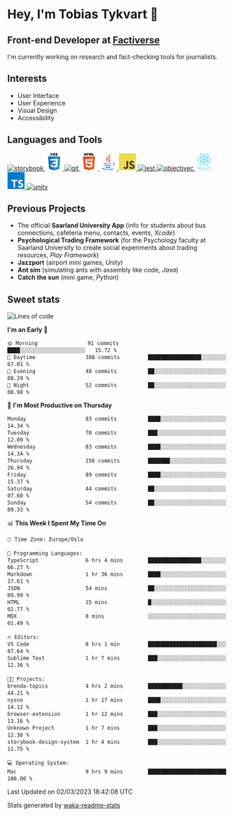 # Hey, I'm Tobias Tykvart 🦉

## Front-end Developer at [Factiverse](https://www.factiverse.no/)

I'm currently working on research and fact-checking tools for journalists.

## Interests

- User Interface
- User Experience
- Visual Design
- Accessibility

## Languages and Tools

<!-- https://devicon.dev/ -->
<p align="left"> <a href="https://storybook.js.org/" target="_blank" rel="noreferrer"> <img src="https://cdn.jsdelivr.net/gh/devicons/devicon/icons/storybook/storybook-original.svg" alt="storybook" width="40" height="40"/> </a> <a href="https://www.w3schools.com/css/" target="_blank" rel="noreferrer"> <img src="https://raw.githubusercontent.com/devicons/devicon/master/icons/css3/css3-original-wordmark.svg" alt="css3" width="40" height="40"/> </a> <a href="https://git-scm.com/" target="_blank" rel="noreferrer"> <img src="https://www.vectorlogo.zone/logos/git-scm/git-scm-icon.svg" alt="git" width="40" height="40"/> </a> <a href="https://www.w3.org/html/" target="_blank" rel="noreferrer"> <img src="https://raw.githubusercontent.com/devicons/devicon/master/icons/html5/html5-original-wordmark.svg" alt="html5" width="40" height="40"/> </a> <a href="https://www.java.com" target="_blank" rel="noreferrer"> <img src="https://raw.githubusercontent.com/devicons/devicon/master/icons/java/java-original.svg" alt="java" width="40" height="40"/> </a> <a href="https://developer.mozilla.org/en-US/docs/Web/JavaScript" target="_blank" rel="noreferrer"> <img src="https://raw.githubusercontent.com/devicons/devicon/master/icons/javascript/javascript-original.svg" alt="javascript" width="40" height="40"/> </a> <a href="https://jestjs.io" target="_blank" rel="noreferrer"> <img src="https://www.vectorlogo.zone/logos/jestjsio/jestjsio-icon.svg" alt="jest" width="40" height="40"/> </a> <a href="https://developer.apple.com/library/archive/documentation/Cocoa/Conceptual/ProgrammingWithObjectiveC/Introduction/Introduction.html" target="_blank" rel="noreferrer"> <img src="https://www.vectorlogo.zone/logos/apple_objectivec/apple_objectivec-icon.svg" alt="objectivec" width="40" height="40"/> </a> <a href="https://reactjs.org/" target="_blank" rel="noreferrer"> <img src="https://raw.githubusercontent.com/devicons/devicon/master/icons/react/react-original-wordmark.svg" alt="react" width="40" height="40"/> </a> <a href="https://www.typescriptlang.org/" target="_blank" rel="noreferrer"> <img src="https://raw.githubusercontent.com/devicons/devicon/master/icons/typescript/typescript-original.svg" alt="typescript" width="40" height="40"/> </a> <a href="https://unity.com/" target="_blank" rel="noreferrer"> <img src="https://www.vectorlogo.zone/logos/unity3d/unity3d-icon.svg" alt="unity" width="40" height="40"/> </a> </p>

## Previous Projects

- The official **Saarland University App** (info for students about bus connections, cafeteria menu, contacts, events, _Xcode_)
- **Psychological Trading Framework** (for the Psychology faculty at Saarland University to create social experiments about trading resources, _Play Framework_)
- **Jazzport** (airport mini games, _Unity_)
- **Ant sim** (simulating ants with assembly like code, _Java_)
- **Catch the sun** (mini game, _Python_)

## Sweet stats

<!--START_SECTION:waka-->
![Lines of code](https://img.shields.io/badge/From%20Hello%20World%20I%27ve%20Written-1.7%20million%20lines%20of%20code-blue)

**I'm an Early 🐤** 

```text
🌞 Morning                91 commits          ████░░░░░░░░░░░░░░░░░░░░░   15.72 % 
🌆 Daytime                388 commits         █████████████████░░░░░░░░   67.01 % 
🌃 Evening                48 commits          ██░░░░░░░░░░░░░░░░░░░░░░░   08.29 % 
🌙 Night                  52 commits          ██░░░░░░░░░░░░░░░░░░░░░░░   08.98 % 
```
📅 **I'm Most Productive on Thursday** 

```text
Monday                   83 commits          ████░░░░░░░░░░░░░░░░░░░░░   14.34 % 
Tuesday                  70 commits          ███░░░░░░░░░░░░░░░░░░░░░░   12.09 % 
Wednesday                83 commits          ████░░░░░░░░░░░░░░░░░░░░░   14.34 % 
Thursday                 156 commits         ███████░░░░░░░░░░░░░░░░░░   26.94 % 
Friday                   89 commits          ████░░░░░░░░░░░░░░░░░░░░░   15.37 % 
Saturday                 44 commits          ██░░░░░░░░░░░░░░░░░░░░░░░   07.60 % 
Sunday                   54 commits          ██░░░░░░░░░░░░░░░░░░░░░░░   09.33 % 
```


📊 **This Week I Spent My Time On** 

```text
🕑︎ Time Zone: Europe/Oslo

💬 Programming Languages: 
TypeScript               6 hrs 4 mins        █████████████████░░░░░░░░   66.27 % 
Markdown                 1 hr 36 mins        ████░░░░░░░░░░░░░░░░░░░░░   17.61 % 
JSON                     54 mins             ██░░░░░░░░░░░░░░░░░░░░░░░   09.99 % 
HTML                     15 mins             █░░░░░░░░░░░░░░░░░░░░░░░░   02.77 % 
MDX                      8 mins              ░░░░░░░░░░░░░░░░░░░░░░░░░   01.49 % 

🔥 Editors: 
VS Code                  8 hrs 1 min         ██████████████████████░░░   87.64 % 
Sublime Text             1 hr 7 mins         ███░░░░░░░░░░░░░░░░░░░░░░   12.36 % 

🐱‍💻 Projects: 
brenda-topics            4 hrs 2 mins        ███████████░░░░░░░░░░░░░░   44.21 % 
nysno                    1 hr 17 mins        ████░░░░░░░░░░░░░░░░░░░░░   14.12 % 
browser-extension        1 hr 12 mins        ███░░░░░░░░░░░░░░░░░░░░░░   13.16 % 
Unknown Project          1 hr 7 mins         ███░░░░░░░░░░░░░░░░░░░░░░   12.36 % 
storybook-design-system  1 hr 4 mins         ███░░░░░░░░░░░░░░░░░░░░░░   11.75 % 

💻 Operating System: 
Mac                      9 hrs 9 mins        █████████████████████████   100.00 % 
```


 Last Updated on 02/03/2023 18:42:08 UTC
<!--END_SECTION:waka-->

Stats generated by [waka-readme-stats](https://github.com/anmol098/waka-readme-stats)

